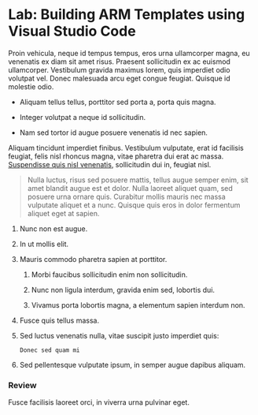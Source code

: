 # Lab: Building ARM Templates using Visual Studio Code

Proin vehicula, neque id tempus tempus, eros urna ullamcorper magna, eu venenatis ex diam sit amet risus. Praesent sollicitudin ex ac euismod ullamcorper. Vestibulum gravida maximus lorem, quis imperdiet odio volutpat vel. Donec malesuada arcu eget congue feugiat. Quisque id molestie odio. 

- Aliquam tellus tellus, porttitor sed porta a, porta quis magna. 

- Integer volutpat a neque id sollicitudin. 

- Nam sed tortor id augue posuere venenatis id nec sapien.

Aliquam tincidunt imperdiet finibus. Vestibulum vulputate, erat id facilisis feugiat, felis nisl rhoncus magna, vitae pharetra dui erat ac massa. [Suspendisse quis nisl venenatis](http://www.google.com), sollicitudin dui in, feugiat nisl. 

> Nulla luctus, risus sed posuere mattis, tellus augue semper enim, sit amet blandit augue est et dolor. Nulla laoreet aliquet quam, sed posuere urna ornare quis. Curabitur mollis mauris nec massa vulputate aliquet et a nunc. Quisque quis eros in dolor fermentum aliquet eget at sapien.

1. Nunc non est augue. 

1. In ut mollis elit. 

1. Mauris commodo pharetra sapien at porttitor. 

    1. Morbi faucibus sollicitudin enim non sollicitudin. 
    
    1. Nunc non ligula interdum, gravida enim sed, lobortis dui. 
    
    1. Vivamus porta lobortis magna, a elementum sapien interdum non. 
    
1. Fusce quis tellus massa. 

1. Sed luctus venenatis nulla, vitae suscipit justo imperdiet quis:

    ```
    Donec sed quam mi
    ```

1. Sed pellentesque vulputate ipsum, in semper augue dapibus aliquam. 

### Review

Fusce facilisis laoreet orci, in viverra urna pulvinar eget.